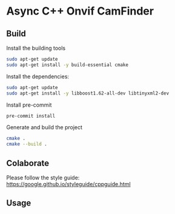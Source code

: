 # Async C++ Onvif CamFinder

## Build

Install the building tools

```bash
sudo apt-get update
sudo apt-get install -y build-essential cmake
```

Install the dependencies:

```bash
sudo apt-get update
sudo apt-get install -y libboost1.62-all-dev libtinyxml2-dev
```

Install pre-commit

```bash
pre-commit install
```

Generate and build the project

```bash
cmake .
cmake --build .
```

## Colaborate

Please follow the style guide:
https://google.github.io/styleguide/cppguide.html

## Usage
